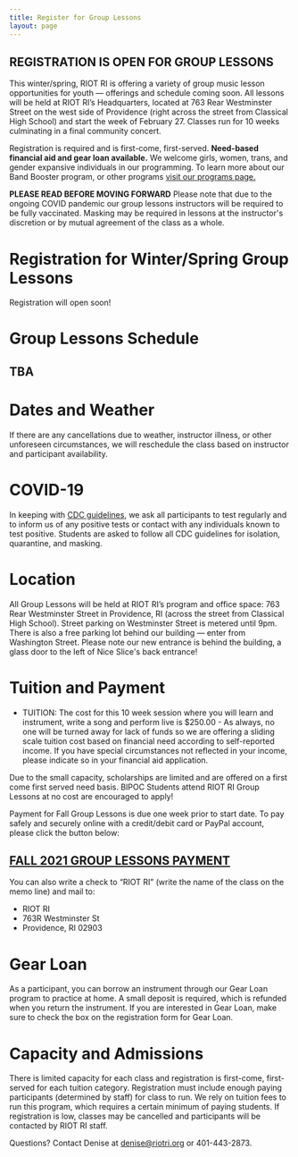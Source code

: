 ```yaml
---
title: Register for Group Lessons
layout: page
---
```


## REGISTRATION IS OPEN FOR GROUP LESSONS

This winter/spring, RIOT RI is offering a variety of group music lesson opportunities for youth — offerings and schedule coming soon. All lessons will be held at RIOT RI’s Headquarters, located at 763 Rear Westminster Street on the west side of Providence (right across the street from Classical High School) and start the week of February 27. Classes run for 10 weeks culminating in a final community concert.
 
Registration is required and is first-come, first-served. **Need-based financial aid and gear loan available.** We welcome girls, women, trans, and gender expansive individuals in our programming. To learn more about our Band Booster program, or other programs [visit our programs page.](/programs/)

**PLEASE READ BEFORE MOVING FORWARD**
Please note that due to the ongoing COVID pandemic our group lessons instructors will be required to be fully vaccinated. Masking may be required in lessons at the instructor's discretion or by mutual agreement of the class as a whole.

# Registration for Winter/Spring Group Lessons

Registration will open soon!
 
# Group Lessons Schedule

## TBA

# Dates and Weather
If there are any cancellations due to weather, instructor illness, or other unforeseen circumstances, we will reschedule the class based on instructor and participant availability. 

# COVID-19
In keeping with [CDC guidelines](https://www.cdc.gov/coronavirus/2019-ncov/prevent-getting-sick/prevention.html#recommendations), we ask all participants to test regularly and to inform us of any positive tests or contact with any individuals known to test positive. Students are asked to follow all CDC guidelines for isolation, quarantine, and masking. 

# Location

All Group Lessons will be held at RIOT RI’s program and office space: 763 Rear Westminster Street in Providence, RI (across the street from Classical High School). Street parking on Westminster Street is metered until 9pm. There is also a free parking lot behind our building — enter from Washington Street. Please note our new entrance is behind the building, a glass door to the left of Nice Slice's back entrance!

# Tuition and Payment

* TUITION:
The cost for this 10 week session where you will learn and instrument, write a song and perform live is $250.00 - As always, no one will be turned away for lack of funds so we are offering a sliding scale tuition cost based on financial need according to self-reported income. If you have special circumstances not reflected in your income, please indicate so in your financial aid application. 

Due to the  small capacity, scholarships are limited and are offered on a first come first served need basis. BIPOC Students attend RIOT RI Group Lessons at no cost are encouraged to apply!

Payment for Fall Group Lessons is due one week prior to start date. To pay safely and securely online with a credit/debit card or PayPal account, please click the button below:

## [FALL 2021 GROUP LESSONS PAYMENT](https://www.paypal.com/donate?hosted_button_id=FW8T8HBJAHKME)

You can also write a check to “RIOT RI” (write the name of the class on the memo line) and mail to:
* RIOT RI
* 763R Westminster St
* Providence, RI 02903

# Gear Loan

As a participant, you can borrow an instrument through our Gear Loan program to practice at home. A small deposit is required, which is refunded when you return the instrument. If you are interested in Gear Loan, make sure to check the box on the registration form for Gear Loan.

# Capacity and Admissions

There is limited capacity for each class and registration is first-come, first-served for each tuition category. Registration must include enough paying participants (determined by staff) for class to run. We rely on tuition fees to run this program, which requires a certain minimum of paying students. If registration is low, classes may be cancelled and participants will be contacted by RIOT RI staff.

Questions?  Contact Denise at [denise@riotri.org](mailto:denise@riotri.org) or 401-443-2873.
